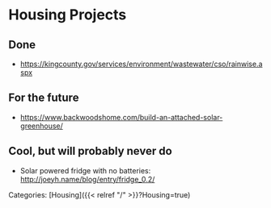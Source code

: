 # Housing Projects

## Done

 - https://kingcounty.gov/services/environment/wastewater/cso/rainwise.aspx


## For the future

 - https://www.backwoodshome.com/build-an-attached-solar-greenhouse/


## Cool, but will probably never do

 - Solar powered fridge with no batteries: http://joeyh.name/blog/entry/fridge_0.2/

Categories: [Housing]({{< relref "/" >}}?Housing=true)
